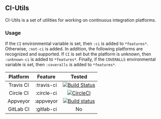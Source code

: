 ## CI-Utils

CI-Utils is a set of utilities for working on continuous integration platforms.

### Usage

If the `CI` environmental variable is set, then `:ci` is added to `*features*`.
Otherwise, `:not-ci` is added.
In addition, the following platforms are recognized and supported.
If `CI` is set but the platform is unknown, then `:unknown-ci` is added to `*features*`.
Finally, if the `COVERALLS` environmental variable is set, then `:coveralls` is added to `*features*`.

| Platform  |  Feature   | Tested |
|:---------:|:----------:|:------:|
| Travis CI | :travis-ci | [![Build Status](https://travis-ci.org/neil-lindquist/CI-Utils.svg?branch=master)](https://travis-ci.org/neil-lindquist/CI-Utils) |
| Circle CI | :circle-ci | [![CircleCI](https://circleci.com/gh/neil-lindquist/CI-Utils.svg?style=svg)](https://circleci.com/gh/neil-lindquist/CI-Utils) |
| Appveyor  | :appveyor  | [![Build status](https://ci.appveyor.com/api/projects/status/mm1swvm28hpp2oc5/branch/master?svg=true)](https://ci.appveyor.com/project/neil-lindquist/ci-utils/branch/master) |
| GitLab CI | :gitlab-ci |   No   |

